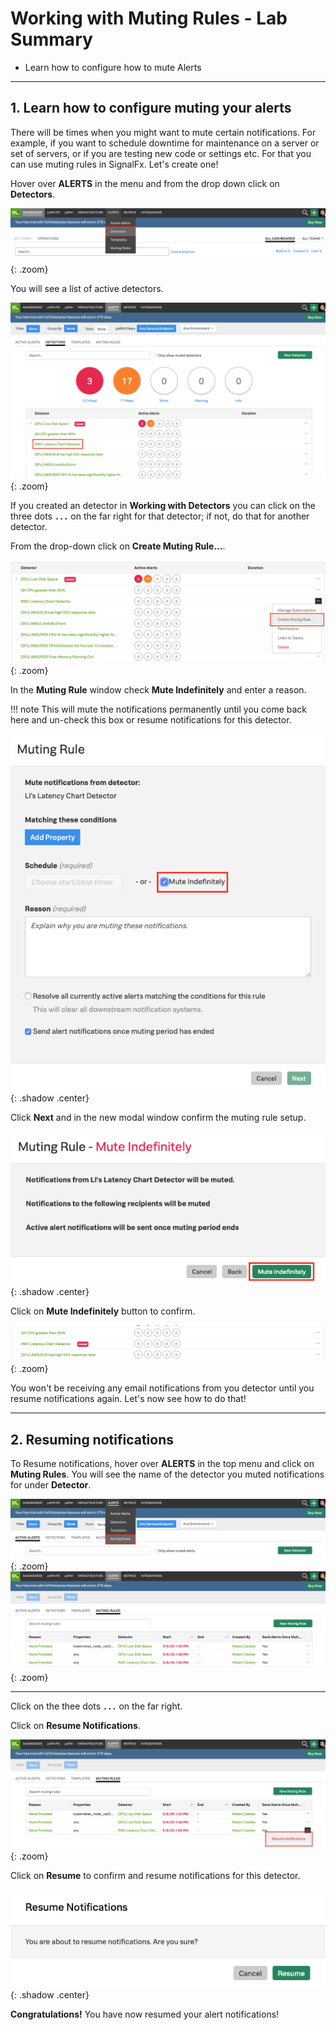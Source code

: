 # Working with Muting Rules - Lab Summary

* Learn how to configure how to mute Alerts
  
---

## 1. Learn how to configure muting your alerts

There will be times when you might want to mute certain notifications. For example, if you want to schedule downtime for maintenance on a server or set of servers, or if you are testing new code or settings etc. For that you can use muting rules in SignalFx. Let's create one!

Hover over **ALERTS** in the menu and from the drop down click on **Detectors**.

![Detectors](../images/detectors/detectors-menu.png){: .zoom}

You will see a list of active detectors.

![Detectors](../images/detectors/detector-list.png){: .zoom}

If you created an detector in **Working with Detectors** you can click on the three dots **`...`** on the far right for that detector; if not, do that for another detector.  

From the drop-down click on **Create Muting Rule...**.

![Create Muting Rule](../images/detectors/create-muting-rule.png){: .zoom}

In the **Muting Rule** window check **Mute Indefinitely** and enter a reason.

!!! note
    This will mute the notifications permanently until you come back here and un-check this box or resume notifications for this detector.

![Mute Indefinitely](../images/detectors/mute-indefinitely.png){: .shadow .center}

Click **Next** and in the new modal window confirm the muting rule setup.

![Confirm Rule](../images/detectors/confirm-rule.png){: .shadow .center}

Click on **Mute Indefinitely** button to confirm.

![List muted rule](../images/detectors/alert-muted.png){: .zoom}

You won't be receiving any email notifications from you detector until you resume notifications again. Let's now see how to do that!

---

## 2. Resuming notifications

To Resume notifications, hover over **ALERTS** in the top menu and click on **Muting Rules**. You will see the name of the detector you muted notifications for under **Detector**.

![Resume](../images/detectors/muting-rules-menu.png){: .zoom}
![Resume](../images/detectors/muting-list.png){: .zoom}

---

Click on the thee dots **`...`** on the far right.

Click on **Resume Notifications**.

![Resume](../images/detectors/resume-notifications.png){: .zoom}

Click on **Resume** to confirm and resume notifications for this detector.

![Resume](../images/detectors/resume.png){: .shadow .center}

**Congratulations!** You have now resumed your alert notifications!
